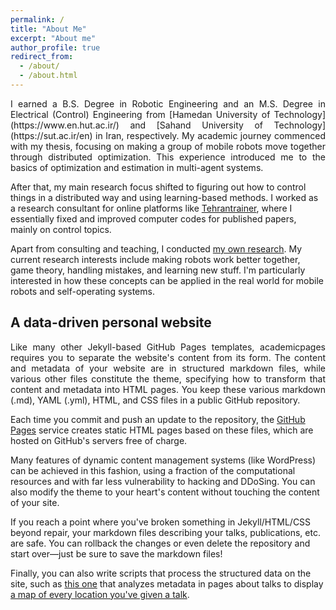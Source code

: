```yaml
---
permalink: /
title: "About Me"
excerpt: "About me"
author_profile: true
redirect_from: 
  - /about/
  - /about.html
---
```


<p style="text-align: justify;">
I earned a B.S. Degree in Robotic Engineering and an M.S. Degree in Electrical (Control) Engineering from [Hamedan University of Technology](https://www.en.hut.ac.ir/) and [Sahand University of Technology](https://sut.ac.ir/en) in Iran, respectively. My academic journey commenced with my thesis, focusing on making a group of mobile robots move together through distributed optimization. This experience introduced me to the basics of optimization and estimation in multi-agent systems.

After that, my main research focus shifted to figuring out how to control things in a distributed way and using learning-based methods. I worked as a research consultant for online platforms like [Tehrantrainer](https://www.tehrantrainer.com/), where I essentially fixed and improved computer codes for published papers, mainly on control topics.

Apart from consulting and teaching, I conducted [my own research](https://scholar.google.com/citations?user=KOzMTRsAAAAJ&hl=en&oi=ao). My current research interests include making robots work better together, game theory, handling mistakes, and learning new stuff. I'm particularly interested in how these concepts can be applied in the real world for mobile robots and self-operating systems.
</p>

## A data-driven personal website

<p style="text-align: justify;">
Like many other Jekyll-based GitHub Pages templates, academicpages requires you to separate the website's content from its form. The content and metadata of your website are in structured markdown files, while various other files constitute the theme, specifying how to transform that content and metadata into HTML pages. You keep these various markdown (.md), YAML (.yml), HTML, and CSS files in a public GitHub repository.

Each time you commit and push an update to the repository, the [GitHub Pages](https://pages.github.com/) service creates static HTML pages based on these files, which are hosted on GitHub's servers free of charge.

Many features of dynamic content management systems (like WordPress) can be achieved in this fashion, using a fraction of the computational resources and with far less vulnerability to hacking and DDoSing. You can also modify the theme to your heart's content without touching the content of your site.

If you reach a point where you've broken something in Jekyll/HTML/CSS beyond repair, your markdown files describing your talks, publications, etc. are safe. You can rollback the changes or even delete the repository and start over—just be sure to save the markdown files!

Finally, you can also write scripts that process the structured data on the site, such as [this one](https://github.com/academicpages/academicpages.github.io/blob/master/talkmap.ipynb) that analyzes metadata in pages about talks to display [a map of every location you've given a talk](https://academicpages.github.io/talkmap.html).
</p>
